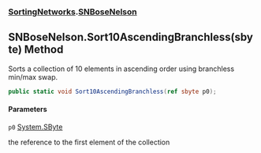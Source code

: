 ### [SortingNetworks](SortingNetworks.md 'SortingNetworks').[SNBoseNelson](SortingNetworks.SNBoseNelson.md 'SortingNetworks.SNBoseNelson')

## SNBoseNelson.Sort10AscendingBranchless(sbyte) Method

Sorts a collection of 10 elements in ascending order using branchless min/max swap.

```csharp
public static void Sort10AscendingBranchless(ref sbyte p0);
```
#### Parameters

<a name='SortingNetworks.SNBoseNelson.Sort10AscendingBranchless(sbyte).p0'></a>

`p0` [System.SByte](https://docs.microsoft.com/en-us/dotnet/api/System.SByte 'System.SByte')

the reference to the first element of the collection